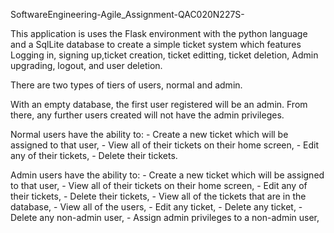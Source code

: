 SoftwareEngineering-Agile_Assignment-QAC020N227S-

This application is uses the Flask environment with the python language and a SqlLite database to create a simple ticket system which features Logging in, signing up,ticket creation, ticket editting, ticket deletion, Admin upgrading, logout, and user deletion.

There are two types of tiers of users, normal and admin.

With an empty database, the first user registered will be an admin. From there, any further users created will not have the admin privileges.

Normal users have the ability to:
    - Create a new ticket which will be assigned to that user,
    - View all of their tickets on their home screen,
    - Edit any of their tickets,
    - Delete their tickets.

Admin users have the ability to:
    - Create a new ticket which will be assigned to that user,
    - View all of their tickets on their home screen,
    - Edit any of their tickets,
    - Delete their tickets,
    - View all of the tickets that are in the database,
    - View all of the users,
    - Edit any ticket,
    - Delete any ticket,
    - Delete any non-admin user,
    - Assign admin privileges to a non-admin user,
